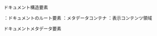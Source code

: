 ドキュメント構造要素
<html> ：ドキュメントのルート要素

<head> ：メタデータコンテナ

<body> ：表示コンテンツ領域

ドキュメントメタデータ要素
<title> ：ドキュメントタイトル

<base> ：相対 URL の基準

<link> ：外部リソースへの参照（CSS、アイコンなど）

<meta> ：文字エンコーディング（charset）、viewport、description などのメタ情報

<style> ：埋め込み CSS

<script> ：JavaScript コード

<noscript> ：スクリプト無効時の代替コンテンツ

<template> ：再利用可能な HTML テンプレート

セクショニングコンテンツ
<header> ：セクションのヘッダー

<nav> ：ナビゲーションリンク集合

<main> ：ページの主要コンテンツ

<section> ：汎用セクション

<article> ：独立可能な記事コンテンツ

<aside> ：補足的コンテンツ（サイドバーなど）

<footer> ：セクションのフッター

<address> ：連絡先情報

グルーピングコンテンツ
<div> ：汎用ブロックコンテナ

<p> ：段落

<hr> ：テーマ区切り線

<pre> ：事前整形テキスト（空白・改行を保持）

<blockquote> ：ブロック引用

<ol> / <ul> / <li> ：順序付き・順序なしリスト

<dl> / <dt> / <dd> ：定義リスト

<figure> / <figcaption> ：図版＋キャプション

テキストレベルセマンティクス
<a> ：ハイパーリンク

<em> ：強調表現（イタリック）

<strong> ：重要強調（太字）

<small> ：小さめテキスト

<s> ：打ち消し線

<cite> ：出典

<q> ：インライン引用

<dfn> ：用語定義

<abbr> ：略語

<data> ：カスタムデータ格納

<time> ：日付・時刻

<code> ：コード片

<var> ：変数

<samp> ：サンプル出力

<kbd> ：キーボード入力

<sub> / <sup> ：下付き文字 / 上付き文字

<i> / <b> ：イタリック / 太字（意味論ではなくスタイル）

<u> ：下線テキスト

<mark> ：ハイライト

<ruby> / <rt> / <rp> ：ルビ（ふりがな）

埋め込みコンテンツ
<img> ：画像

<picture> ：レスポンシブ画像コンテナ

<source> ：メディアソース定義

<video> / <audio> ：メディア再生

<track> ：字幕・キャプション

<iframe> ：他ドキュメント埋め込み

<embed> ：プラグインコンテンツ

<object> / <param> ：汎用埋め込みオブジェクト

<canvas> ：2D/3D グラフィックス

<map> / <area> ：イメージマップ

テーブルコンテンツ
<table> ：テーブル本体

<caption> ：テーブルのタイトル

<colgroup> / <col> ：列グループ定義

<thead> / <tbody> / <tfoot> ：行グループ

<tr> ：テーブル行

<th> ：ヘッダーセル

<td> ：データセル

フォーム関連要素
<form> ：フォーム全体

<label> ：入力フィールドのラベル

<input> ：各種入力フィールド（text, checkbox, radio, file など）

<textarea> ：複数行テキスト入力

<button> ：ボタン

<select> / <datalist> / <optgroup> / <option> ：選択リスト

<fieldset> / <legend> ：フィールドセット＋タイトル

<output> ：計算結果表示

<progress> ：進捗バー

<meter> ：測定値表示

インタラクティブ要素
<details> / <summary> ：折りたたみ表示

<dialog> ：モーダルダイアログ